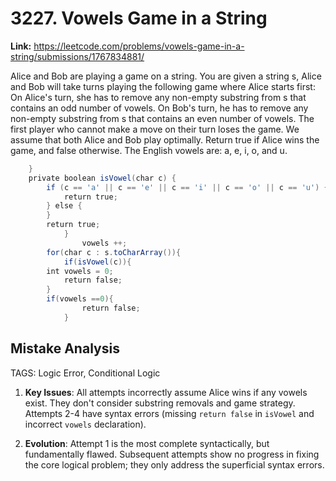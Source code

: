 # 3227. Vowels Game in a String

**Link:** https://leetcode.com/problems/vowels-game-in-a-string/submissions/1767834881/

Alice and Bob are playing a game on a string. You are given a string s, Alice and Bob will take turns playing the following game where Alice starts first: On Alice's turn, she has to remove any non-empty substring from s that contains an odd number of vowels. On Bob's turn, he has to remove any non-empty substring from s that contains an even number of vowels. The first player who cannot make a move on their turn loses the game. We assume that both Alice and Bob play optimally. Return true if Alice wins the game, and false otherwise. The English vowels are: a, e, i, o, and u.

```java
    }
    private boolean isVowel(char c) {
        if (c == 'a' || c == 'e' || c == 'i' || c == 'o' || c == 'u') {
            return true;
        } else {
        }
        return true;
            }
                vowels ++;
        for(char c : s.toCharArray()){
            if(isVowel(c)){
        int vowels = 0;
            return false;
        }
        if(vowels ==0){
                return false;
            }
```

## Mistake Analysis

TAGS: Logic Error, Conditional Logic

1. **Key Issues**: All attempts incorrectly assume Alice wins if any vowels exist.  They don't consider substring removals and game strategy.  Attempts 2-4 have syntax errors (missing `return false` in `isVowel` and incorrect `vowels` declaration).

2. **Evolution**:  Attempt 1 is the most complete syntactically, but fundamentally flawed. Subsequent attempts show no progress in fixing the core logical problem; they only address the superficial syntax errors.

